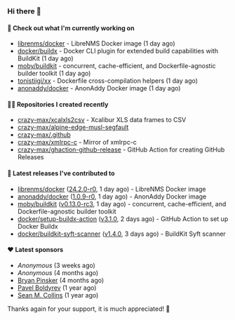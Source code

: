 ### Hi there 👋

#### 👷 Check out what I'm currently working on

- [librenms/docker](https://github.com/librenms/docker) - LibreNMS Docker image (1 day ago)
- [docker/buildx](https://github.com/docker/buildx) - Docker CLI plugin for extended build capabilities with BuildKit (1 day ago)
- [moby/buildkit](https://github.com/moby/buildkit) - concurrent, cache-efficient, and Dockerfile-agnostic builder toolkit (1 day ago)
- [tonistiigi/xx](https://github.com/tonistiigi/xx) - Dockerfile cross-compilation helpers (1 day ago)
- [anonaddy/docker](https://github.com/anonaddy/docker) - AnonAddy Docker image (1 day ago)

#### 👨‍💻 Repositories I created recently

- [crazy-max/xcalxls2csv](https://github.com/crazy-max/xcalxls2csv) - Xcalibur XLS data frames to CSV
- [crazy-max/alpine-edge-musl-segfault](https://github.com/crazy-max/alpine-edge-musl-segfault)
- [crazy-max/.github](https://github.com/crazy-max/.github)
- [crazy-max/xmlrpc-c](https://github.com/crazy-max/xmlrpc-c) - Mirror of xmlrpc-c
- [crazy-max/ghaction-github-release](https://github.com/crazy-max/ghaction-github-release) - GitHub Action for creating GitHub Releases

#### 🚀 Latest releases I've contributed to

- [librenms/docker](https://github.com/librenms/docker) ([24.2.0-r0](https://github.com/librenms/docker/releases/tag/24.2.0-r0), 1 day ago) - LibreNMS Docker image
- [anonaddy/docker](https://github.com/anonaddy/docker) ([1.0.9-r0](https://github.com/anonaddy/docker/releases/tag/1.0.9-r0), 1 day ago) - AnonAddy Docker image
- [moby/buildkit](https://github.com/moby/buildkit) ([v0.13.0-rc3](https://github.com/moby/buildkit/releases/tag/v0.13.0-rc3), 1 day ago) - concurrent, cache-efficient, and Dockerfile-agnostic builder toolkit
- [docker/setup-buildx-action](https://github.com/docker/setup-buildx-action) ([v3.1.0](https://github.com/docker/setup-buildx-action/releases/tag/v3.1.0), 2 days ago) - GitHub Action to set up Docker Buildx
- [docker/buildkit-syft-scanner](https://github.com/docker/buildkit-syft-scanner) ([v1.4.0](https://github.com/docker/buildkit-syft-scanner/releases/tag/v1.4.0), 3 days ago) - BuildKit Syft scanner

#### ❤️ Latest sponsors
- _Anonymous_ (3 weeks ago)
- _Anonymous_ (4 months ago)
- [Bryan Pinsker](https://github.com/BryanPinsker) (4 months ago)
- [Pavel Boldyrev](https://github.com/bpg) (1 year ago)
- [Sean M. Collins](https://github.com/sc68cal) (1 year ago)

Thanks again for your support, it is much appreciated! 🙏

